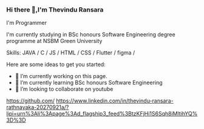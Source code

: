 ### Hi there 👋,I'm Thevindu Ransara


I'm Programmer

I'm currently studying in BSc honours Software Engineering degree programme at NSBM Green University

Skills: JAVA / C / JS / HTML / CSS / Flutter / figma / 

Here are some ideas to get you started:
- 🔭 I’m currently working on this page.
- 🌱 I’m currently learning BSc honours Software Engineering
- 👯 I’m looking to collaborate on youtube

https://github.com/ https://www.linkedin.com/in/thevindu-ransara-rathnayaka-20270921a/?lipi=urn%3Ali%3Apage%3Ad_flagship3_feed%3BtzKFjHi1S6Sqh8iMltihYQ%3D%3D



